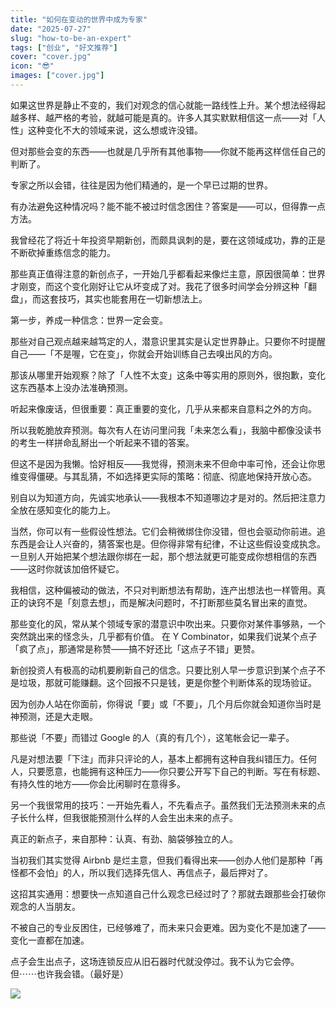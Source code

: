 ```yaml
---
title: "如何在变动的世界中成为专家"
date: "2025-07-27"
slug: "how-to-be-an-expert"
tags: ["创业", "好文推荐"]
cover: "cover.jpg"
icon: "😎"
images: ["cover.jpg"]
---
```

如果这世界是静止不变的，我们对观念的信心就能一路线性上升。某个想法经得起越多样、越严格的考验，就越可能是真的。许多人其实默默相信这一点——对「人性」这种变化不大的领域来说，这么想或许没错。



但对那些会变的东西——也就是几乎所有其他事物——你就不能再这样信任自己的判断了。



专家之所以会错，往往是因为他们精通的，是一个早已过期的世界。



有办法避免这种情况吗？能不能不被过时信念困住？答案是——可以，但得靠一点方法。



我曾经花了将近十年投资早期新创，而颇具讽刺的是，要在这领域成功，靠的正是不断砍掉重练信念的能力。



那些真正值得注意的新创点子，一开始几乎都看起来像烂主意，原因很简单：世界才刚变，而这个变化刚好让它从坏变成了对。我花了很多时间学会分辨这种「翻盘」，而这套技巧，其实也能套用在一切新想法上。



第一步，养成一种信念：世界一定会变。



那些对自己观点越来越笃定的人，潜意识里其实是认定世界静止。只要你不时提醒自己——「不是喔，它在变」，你就会开始训练自己去嗅出风的方向。



那该从哪里开始观察？除了「人性不太变」这条中等实用的原则外，很抱歉，变化这东西基本上没办法准确预测。



听起来像废话，但很重要：真正重要的变化，几乎从来都来自意料之外的方向。



所以我乾脆放弃预测。每次有人在访问里问我「未来怎么看」，我脑中都像没读书的考生一样拼命乱掰出一个听起来不错的答案。



但这不是因为我懒。恰好相反——我觉得，预测未来不但命中率可怜，还会让你思维变得僵硬。与其乱猜，不如选择更实际的策略：彻底、彻底地保持开放心态。



别自以为知道方向，先诚实地承认——我根本不知道哪边才是对的。然后把注意力全放在感知变化的能力上。



当然，你可以有一些假设性想法。它们会稍微绑住你没错，但也会驱动你前进。追东西是会让人兴奋的，猜答案也是。但你得非常有纪律，不让这些假设变成执念。
一旦别人开始把某个想法跟你绑在一起，那个想法就更可能变成你想相信的东西——这时你就该加倍怀疑它。



我相信，这种偏被动的做法，不只对判断想法有帮助，连产出想法也一样管用。真正的诀窍不是「刻意去想」，而是解决问题时，不打断那些莫名冒出来的直觉。



那些变化的风，常从某个领域专家的潜意识中吹出来。只要你对某件事够熟，一个突然跳出来的怪念头，几乎都有价值。
在 Y Combinator，如果我们说某个点子「疯了点」，那通常是称赞——搞不好还比「这点子不错」更赞。



新创投资人有极高的动机要刷新自己的信念。只要比别人早一步意识到某个点子不是垃圾，那就可能赚翻。这个回报不只是钱，更是你整个判断体系的现场验证。



因为创办人站在你面前，你得说「要」或「不要」，几个月后你就会知道你当时是神预测，还是大走眼。



那些说「不要」而错过 Google 的人（真的有几个），这笔帐会记一辈子。



凡是对想法要「下注」而非只评论的人，基本上都拥有这种自我纠错压力。任何人，只要愿意，也能拥有这种压力——你只要公开写下自己的判断。写在有标题、有持久性的地方——你会比闲聊时在意得多。



另一个我很常用的技巧：一开始先看人，不先看点子。虽然我们无法预测未来的点子长什么样，但我很能预测什么样的人会生出未来的点子。



真正的新点子，来自那种：认真、有劲、脑袋够独立的人。



当初我们其实觉得 Airbnb 是烂主意，但我们看得出来——创办人他们是那种「再怪都不会怕」的人，所以我们选择先信人、再信点子，最后押对了。



这招其实通用：想要快一点知道自己什么观念已经过时了？那就去跟那些会打破你观念的人当朋友。



不被自己的专业反困住，已经够难了，而未来只会更难。因为变化不是加速了——变化一直都在加速。



点子会生出点子，这场连锁反应从旧石器时代就没停过。我不认为它会停。
但⋯⋯也许我会错。（最好是）




![](https://prod-files-secure.s3.us-west-2.amazonaws.com/112d0858-5090-4d34-a606-b75eb8d65fd2/46476355-9cf3-4e99-9b7a-3531bc426380/1000202064.png?X-Amz-Algorithm=AWS4-HMAC-SHA256&X-Amz-Content-Sha256=UNSIGNED-PAYLOAD&X-Amz-Credential=ASIAZI2LB466V74UNQWN%2F20251002%2Fus-west-2%2Fs3%2Faws4_request&X-Amz-Date=20251002T163901Z&X-Amz-Expires=3600&X-Amz-Security-Token=IQoJb3JpZ2luX2VjEJn%2F%2F%2F%2F%2F%2F%2F%2F%2F%2FwEaCXVzLXdlc3QtMiJHMEUCIQCPutCGlDrvcUqJDE4g3gwmEF%2B21RUgbsSfWBBhCuKLpAIgPZ2lrmeJobr1qtzWGMhgS8vB8VX5UEC0OHaHOgEo9O4q%2FwMIMRAAGgw2Mzc0MjMxODM4MDUiDE7nbTn%2FFcND5AVW6ircA1W4IuCcauB3nwnpoIb1nTYOc8ddIWTBnjouwic4A4YlSOaElrrpEMaw%2FNOxz4JyThqlTCpL4K65uURKHE62PKVZ4Vx0phmtjNd6KZU0elrvdw2H73BDucSYBP1f9dlD6oczoly6FsdF%2BpjqsT7FIYgyJW%2Bfa8rfWWWmE6uiiWa6Ii3uUzcpA1CoMfmu2EPnLWYyweZYTIoVGM7NNjYnvGQoiH7GeM0%2Bw73QrDT3TkM24oft4%2F1poRiWAwh%2BDMsNhIi0NKA1wW2DXeYhqIXnbzMjmpTLuR90aItZrt2KiHtDmy8LiVdbXzcKVBTA687XWh7AVREtb6uwHArvX%2FBADVaIW0iqpu7UlsDhIO7bsg30fZAV8j%2FiUTvPHFHnIK8x6eyRh8g6r%2FuOz5hkK%2BJ61i1IU0sUok8G0%2BmvIkrkiYscLQW%2BP86A1%2FZaOM8Ir76NEHeNsfc2tDjene1yE8arQZD7yTcYGfNKwPsMNtYFUjr7p%2F0%2F%2FKXYEQE4jUqA%2Bq0Uo5uLvokIeq%2BT4z5tVjs6r8ai1WJOoqvS6ENQjL3Hw8Nx1tZxqqthhDpdanHhv6Mc5rinBYUUjzsvuYIlQhM6KIzpEd1PNOAMTdQs5i%2FFbJPvwehSuPBcV7Ck7aXrMO3O%2BsYGOqUB420lGczXPIlfPmYRCgGwVTFS%2F5njmrtSlcr6Fg9RVa0rx7UuinQh4RHn1%2F%2B0vS9kAD7dwotOnZRXLuJl6PoIiBB8HgiF0aWmN1B3ll2H0KBeovBKWHDXaTmglAH4AKKSyu%2F1Nn8BOpX5E7os1FVo073i9grxI0VJ2zkKlsPn7yoHLo5%2BkSRRAnjlEP3dgJF03dLZLLbS3peF0zwrBtsN5Sx75yp%2B&X-Amz-Signature=52e1b56e073562e8a0b594536c18a699f7a65c84bb24c2f3e5e1bd1dcc58d470&X-Amz-SignedHeaders=host&x-amz-checksum-mode=ENABLED&x-id=GetObject)

